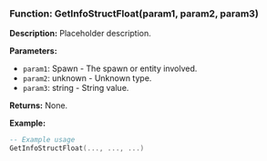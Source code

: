 ### Function: GetInfoStructFloat(param1, param2, param3)

**Description:**
Placeholder description.

**Parameters:**
- `param1`: Spawn - The spawn or entity involved.
- `param2`: unknown - Unknown type.
- `param3`: string - String value.

**Returns:** None.

**Example:**

```lua
-- Example usage
GetInfoStructFloat(..., ..., ...)
```
